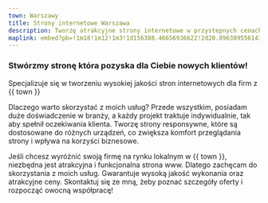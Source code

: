 ```yaml
---
town: Warszawy
title: Strony internetowe Warszawa
description: Tworzę atrakcyjne strony internetowe w przystepnych cenach dla firm z Warszawy. Zadzwoń do mnie +48 788 660 190
maplink: embed?pb=!1m18!1m12!1m3!1d156388.46656936622!2d20.896389556143674!3d52.233033477787565!2m3!1f0!2f0!3f0!3m2!1i1024!2i768!4f13.1!3m3!1m2!1s0x471ecc669a869f01%3A0x72f0be2a88ead3fc!2sWarszawa!5e0!3m2!1spl!2spl!4v1682842143678!5m2!1spl!2spl
---
```



### Stwórzmy stronę która pozyska dla Ciebie nowych klientów!

Specjalizuje się w tworzeniu wysokiej jakości stron internetowych dla firm z {{ town }}

Dlaczego warto skorzystać z moich usług? Przede wszystkim, posiadam duże doświadczenie w branży, a każdy projekt traktuje indywidualnie, tak aby spełnił oczekiwania klienta. Tworzę strony responsywne, które są dostosowane do różnych urządzeń, co zwiększa komfort przeglądania strony i wpływa na korzyści biznesowe.

Jeśli chcesz wyróżnić swoją firmę na rynku lokalnym w {{ town }}, niezbędna jest atrakcyjna i funkcjonalna strona www. Dlatego zachęcam do skorzystania z moich usług. Gwarantuje wysoką jakość wykonania oraz atrakcyjne ceny. Skontaktuj się ze mną, żeby poznać szczegóły oferty i rozpocząć owocną współpracę!